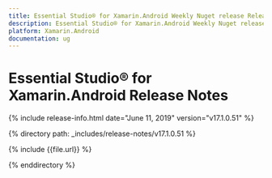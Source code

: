 ```yaml
---
title: Essential Studio® for Xamarin.Android Weekly Nuget release Release Notes  
description: Essential Studio® for Xamarin.Android Weekly Nuget release Release Notes  
platform: Xamarin.Android
documentation: ug
---
```


# Essential Studio® for Xamarin.Android  Release Notes  

{% include release-info.html date="June 11, 2019"  version="v17.1.0.51" %} 


{% directory path: _includes/release-notes/v17.1.0.51 %}

{% include {{file.url}} %}

{% enddirectory %}